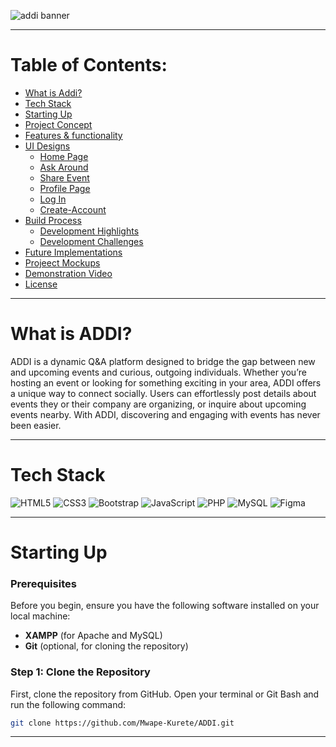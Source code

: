 ![addi banner](https://github.com/user-attachments/assets/c26bd979-51f3-406d-afc4-d12260e11604)
 ***
 # Table of Contents: 
- [What is Addi?](#what-is-addi)
- [Tech Stack](#tech-stack)
- [Starting Up](#starting-up)
- [Project Concept](#project-concept)
- [Features & functionality](#features-&-functionality)
- [UI Designs](#ui-designs)
  - [Home Page](#home-page)
  - [Ask Around](#Ask-around)
  - [Share Event](#share-event)
  - [Profile Page](#profile-page)
  - [Log In](#log-in)
  - [Create-Account](#create-account)
- [Build Process](#build-process)
  - [Development Highlights](#development-highlights)
  - [Development Challenges](#development-challenges)
- [Future Implementations](#future-implementations)
- [Projeect Mockups](#preoject-mockups)
- [Demonstration Video](#Demonstration-video)
- [License](#license)

***

# What is ADDI?

ADDI is a dynamic Q&A platform designed to bridge the gap between new and upcoming events and curious, outgoing individuals. Whether you’re hosting an event or looking for something exciting in your area, ADDI offers a unique way to connect socially. Users can effortlessly post details about events they or their company are organizing, or inquire about upcoming events nearby. With ADDI, discovering and engaging with events has never been easier.

***
# Tech Stack

<p align="left">
<img src="https://img.shields.io/badge/HTML5-E34F26?style=for-the-badge&logo=html5&logoColor=white" alt="HTML5"/>
<img src="https://img.shields.io/badge/CSS3-1572B6?style=for-the-badge&logo=css3&logoColor=white" alt="CSS3"/>
<img src="https://img.shields.io/badge/Bootstrap-563D7C?style=for-the-badge&logo=bootstrap&logoColor=white" alt="Bootstrap"/>
<img src="https://img.shields.io/badge/JavaScript-F7DF1E?style=for-the-badge&logo=javascript&logoColor=black" alt="JavaScript"/>
<img src="https://img.shields.io/badge/PHP-777BB4?style=for-the-badge&logo=php&logoColor=white" alt="PHP"/>
<img src="https://img.shields.io/badge/MySQL-4479A1?style=for-the-badge&logo=mysql&logoColor=white" alt="MySQL"/>
<img src="https://img.shields.io/badge/Figma-F24E1E?style=for-the-badge&logo=figma&logoColor=white" alt="Figma"/>
</p>

*** 
# Starting Up
### Prerequisites

Before you begin, ensure you have the following software installed on your local machine:

- **XAMPP** (for Apache and MySQL)
- **Git** (optional, for cloning the repository)

### Step 1: Clone the Repository

First, clone the repository from GitHub. Open your terminal or Git Bash and run the following command:

   ```bash
   git clone https://github.com/Mwape-Kurete/ADDI.git
  ```
***

